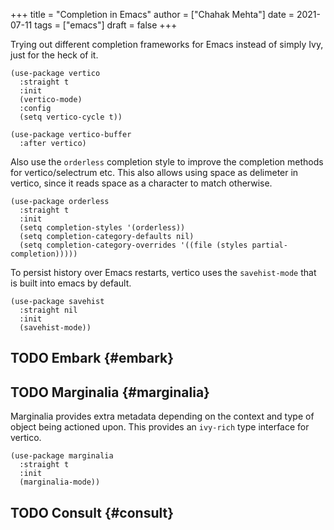 +++
title = "Completion in Emacs"
author = ["Chahak Mehta"]
date = 2021-07-11
tags = ["emacs"]
draft = false
+++

Trying out different completion frameworks for Emacs instead of simply Ivy, just for the heck of it.

```emacs-lisp
(use-package vertico
  :straight t
  :init
  (vertico-mode)
  :config
  (setq vertico-cycle t))

(use-package vertico-buffer
  :after vertico)
```

Also use the `orderless` completion style to improve the completion methods for vertico/selectrum etc. This also allows using space as delimeter in vertico, since it reads space as a character to match otherwise.

```emacs-lisp
(use-package orderless
  :straight t
  :init
  (setq completion-styles '(orderless))
  (setq completion-category-defaults nil)
  (setq completion-category-overrides '((file (styles partial-completion)))))
```

To persist history over Emacs restarts, vertico uses the `savehist-mode` that is built into emacs by default.

```emacs-lisp
(use-package savehist
  :straight nil
  :init
  (savehist-mode))
```


## <span class="org-todo todo TODO">TODO</span> Embark {#embark}


## <span class="org-todo todo TODO">TODO</span> Marginalia {#marginalia}

Marginalia provides extra metadata depending on the context and type of object being actioned upon. This provides an `ivy-rich` type interface for vertico.

```emacs-lisp
(use-package marginalia
  :straight t
  :init
  (marginalia-mode))
```


## <span class="org-todo todo TODO">TODO</span> Consult {#consult}
